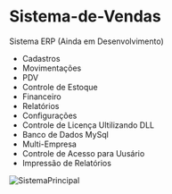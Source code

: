 # Sistema-de-Vendas
Sistema ERP (Ainda em Desenvolvimento)
- Cadastros
- Movimentações
- PDV
- Controle de Estoque
- Financeiro
- Relatórios
- Configurações
- Controle de Licença Ultilizando DLL
- Banco de Dados MySql
- Multi-Empresa
- Controle de Acesso para Uusário
- Impressão de Relatórios

![SistemaPrincipal](https://github.com/diegowoolley/Sistema-de-Vendas/assets/154614603/dbdb145b-6b76-4dd8-a622-c5b2390eb1d6)

  
